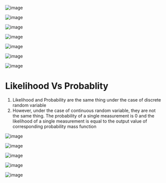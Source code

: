 ![image](https://user-images.githubusercontent.com/60442877/189506273-2ec52ff4-aa52-40e6-9854-b66d8f825108.png)

![image](https://user-images.githubusercontent.com/60442877/189506276-d0b09c59-e9c9-4691-b870-d577884aa510.png)

![image](https://user-images.githubusercontent.com/60442877/189506282-aab82b7a-a3da-48c5-8dce-6487296a46a3.png)

![image](https://user-images.githubusercontent.com/60442877/189506283-50057f6c-21e7-4516-b7ec-638058bb7dd0.png)

![image](https://user-images.githubusercontent.com/60442877/189506292-a0ca3a27-df04-48f1-aa0e-fa6b00f928cf.png)

![image](https://user-images.githubusercontent.com/60442877/189506308-2caf0abb-65b2-4dfe-9577-7406868acdbe.png)

![image](https://user-images.githubusercontent.com/60442877/189506422-43505084-b9c1-4b3d-b928-ef3a308abcdb.png)

# Likelihood Vs Probablity

1. Likelihood and Probability are the same thing under the case of discrete random variable
2. However, under the case of continuous random variable, they are not the same thing. The probability of a single measurement is 0 and the likelihood of a single measurement is equal to the output value of corresponding probability mass function

![image](https://user-images.githubusercontent.com/60442877/189506589-54c0b85c-4693-484b-a833-5d4b9a3ca38a.png)

![image](https://user-images.githubusercontent.com/60442877/189506651-b4339db5-e324-4903-b223-d63766a1c3bd.png)

![image](https://user-images.githubusercontent.com/60442877/189506755-df67bf28-5396-45ab-bc4e-2363c82f4789.png)

![image](https://user-images.githubusercontent.com/60442877/189506805-66febcc7-a53c-4673-98af-d6f2e07bddd1.png)

![image](https://user-images.githubusercontent.com/60442877/189506861-e3d0fb57-9e38-4c74-9f63-d1cf9dfd7d5f.png)

